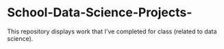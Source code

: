 # School-Data-Science-Projects-
This repository displays work that I've completed for class (related to data science).
